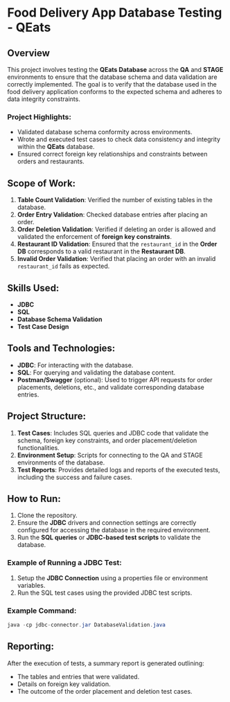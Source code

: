 # Food Delivery App Database Testing - QEats

## Overview
This project involves testing the **QEats Database** across the **QA** and **STAGE** environments to ensure that the database schema and data validation are correctly implemented. The goal is to verify that the database used in the food delivery application conforms to the expected schema and adheres to data integrity constraints.

### Project Highlights:
- Validated database schema conformity across environments.
- Wrote and executed test cases to check data consistency and integrity within the **QEats** database.
- Ensured correct foreign key relationships and constraints between orders and restaurants.

## Scope of Work:
1. **Table Count Validation**: Verified the number of existing tables in the database.
2. **Order Entry Validation**: Checked database entries after placing an order.
3. **Order Deletion Validation**: Verified if deleting an order is allowed and validated the enforcement of **foreign key constraints**.
4. **Restaurant ID Validation**: Ensured that the `restaurant_id` in the **Order DB** corresponds to a valid restaurant in the **Restaurant DB**.
5. **Invalid Order Validation**: Verified that placing an order with an invalid `restaurant_id` fails as expected.

## Skills Used:
- **JDBC**
- **SQL**
- **Database Schema Validation**
- **Test Case Design**

## Tools and Technologies:
- **JDBC**: For interacting with the database.
- **SQL**: For querying and validating the database content.
- **Postman/Swagger** (optional): Used to trigger API requests for order placements, deletions, etc., and validate corresponding database entries.

## Project Structure:
1. **Test Cases**: Includes SQL queries and JDBC code that validate the schema, foreign key constraints, and order placement/deletion functionalities.
2. **Environment Setup**: Scripts for connecting to the QA and STAGE environments of the database.
3. **Test Reports**: Provides detailed logs and reports of the executed tests, including the success and failure cases.

## How to Run:
1. Clone the repository.
2. Ensure the **JDBC** drivers and connection settings are correctly configured for accessing the database in the required environment.
3. Run the **SQL queries** or **JDBC-based test scripts** to validate the database.

### Example of Running a JDBC Test:
1. Setup the **JDBC Connection** using a properties file or environment variables.
2. Run the SQL test cases using the provided JDBC test scripts.

### Example Command:
```java
java -cp jdbc-connector.jar DatabaseValidation.java
```

## Reporting:
After the execution of tests, a summary report is generated outlining:
- The tables and entries that were validated.
- Details on foreign key validation.
- The outcome of the order placement and deletion test cases.
